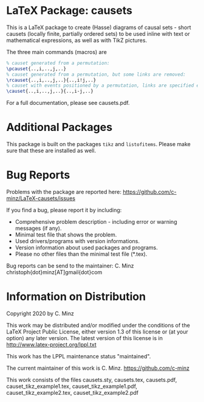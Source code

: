 LaTeX Package: causets
======================
This is a LaTeX package to create (Hasse) diagrams of causal sets - short causets (locally finite, partially ordered sets) to be used inline with text or mathematical expressions, as well as with TikZ pictures. 

The three main commands (macros) are 
```tex
% causet generated from a permutation:
\pcauset{..,i,..,j,..}
% causet generated from a permutation, but some links are removed:
\rcauset{..,i,..,j,..}{..,i!j,..}
% causet with events positioned by a permutation, links are specified explicitly:
\causet{..,i,..,j,..}{..,i-j,..}
```

For a full documentation, please see causets.pdf.

Additional Packages
===================
This package is built on the packages `tikz` and `listofitems`. Please make sure that these are installed as well.

Bug Reports
===========
Problems with the package are reported here:
https://github.com/c-minz/LaTeX-causets/issues

If you find a bug, please report it by including:
* Comprehensive problem description - including error or warning messages (if any).
* Minimal test file that shows the problem.
* Used drivers/programs with version informations.
* Version information about used packages and programs.
* Please no other files than the minimal test file (*.tex).

Bug reports can be send to the maintainer:
  C. Minz
  christoph{dot}minz[AT]gmail{dot}com

Information on Distribution
===========================
Copyright 2020 by C. Minz

This work may be distributed and/or modified under the conditions of the LaTeX Project Public License, either version 1.3 of this license or (at your option) any later version.
The latest version of this license is in
http://www.latex-project.org/lppl.txt

This work has the LPPL maintenance status "maintained".

The current maintainer of this work is C. Minz.
https://github.com/c-minz


This work consists of the files causets.sty, causets.tex, causets.pdf, causet_tikz_example1.tex, causet_tikz_example1.pdf, causet_tikz_example2.tex, causet_tikz_example2.pdf
